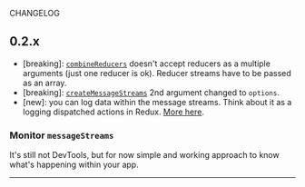CHANGELOG

## 0.2.x

* [breaking]: [`combineReducers`](https://dacz.github.io/rxr/docs/api/combineReducers.html) doesn't accept reducers as a multiple arguments (just one reducer is ok).
Reducer streams have to be passed as an array.
* [breaking]: [`createMessageStreams`](https://dacz.github.io/rxr/docs/api/createMessageStreams.html) 2nd argument changed to `options`.
* [new]: you can log data within the message streams. Think about it as a logging dispatched actions in Redux. [More here](docs/api/createLoggerStream.md).


### Monitor `messageStreams`



It's still not DevTools, but for now simple and working approach to know what's happening within your app.


----
